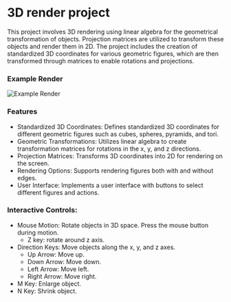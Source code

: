 # 3D render project
This project involves 3D rendering using 
linear algebra for the geometrical transformation
of objects. Projection matrices are utilized to 
transform these objects and render them in 2D. 
The project includes the creation of standardized 3D 
coordinates for various geometric figures, which are 
then transformed through matrices to enable rotations 
and projections.

### Example Render
![Example Render](assets/render_gif.gif)


### Features

- Standardized 3D Coordinates: Defines standardized 3D coordinates for different geometric
figures such as cubes, spheres, pyramids, and tori.
- Geometric Transformations: Utilizes linear algebra to create transformation matrices 
for rotations in the x, y, and z directions.
- Projection Matrices: Transforms 3D coordinates into 2D for rendering
on the screen.
- Rendering Options: Supports rendering figures both with and without edges.
- User Interface: Implements a user interface with buttons to select different figures and actions.

### Interactive Controls:
- Mouse Motion: Rotate objects in 3D space. Press the mouse button during motion.
  - Z key: rotate around z axis.
- Direction Keys: Move objects along the x, y, and z axes.
  - Up Arrow: Move up.
  - Down Arrow: Move down.
  - Left Arrow: Move left.
  - Right Arrow: Move right.
- M Key: Enlarge object.
- N Key: Shrink object.
